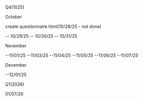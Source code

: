 Q4(1025)

October

create questionnaire.html(10/28/25 - not done)

-- 10/29/25
-- 10/30/25
-- 10/31/25

November

--11/01/25
--11/03/25
--11/04/25
--11/05/25
--11/06/25
--11/07/25

December

--12/01/25


Q1(2026)

01/07/26
